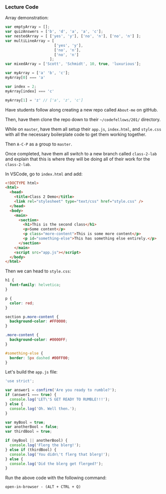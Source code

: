 ### Lecture Code

Array demonstration:
```javascript
var emptyArray = [];
var quizAnswers = ['b', 'd', 'a', 'a', 'c'];
var nestedArray = [ ['yes', 'y'], ['no', 'n'], ['no', 'n'] ];
var multiLineArray = [
                      ['yes', 'y'],
                      ['no', 'n'],
                      ['no', 'n']
                    ];
var mixedArray = ['Scott', 'Schmidt', 10, true, 'luxurious'];
```

```javascript
var myArray = ['a' 'b', 'c'];
myArray[0] === 'a'

var index = 2;
myArray[index] === 'c'

myArray[1] = 'z' // ['a', 'z', 'c']
```


Have students follow along creating a new repo called `About-me` on gitHub.  

Then, have them clone the repo down to their `~/codefellows/201/` directory.  

While on `master`, have them all setup their `app.js`, `index.html`, and `style.css` with all the necessary boilerplate code to get them working together.  

Then `A-C-P` as a group to `master`.  

Once completed, have them all switch to a new branch called `class-2-lab` and explain that this is where they will be doing all of their work for the `class-2-lab`.  

In VSCode, go to `index.html` and add:  

```html
<!DOCTYPE html>
<html>
  <head>
    <title>Class 2 Demo</title>
    <link rel="stylesheet" type="text/css" href="style.css" />
  </head>
  <body>
    <main>
      <section>
        <h1>This is the second class</h1>
        <p>Some content</p>
        <p class="more-content">This is some more content</p>
        <p id="something-else">This has something else entirely.</p>
      </section>
    </main>
    <script src="app.js"></script>
  </body>
</html>
```  

Then we can head to `style.css`:  
```css
h1 {
  font-family: helvetica;
}

p {
  color: red;
}

section p.more-content {
  background-color: #FF0000;
}

.more-content {
  background-color: #0000FF;
}

#something-else {
  border: 5px dashed #00FF00;
}
```  

Let's build the `app.js` file:  
```javascript
'use strict';

var answer1 = confirm('Are you ready to rumble?');
if (answer1 === true) {
  console.log('LET\'S GET READY TO RUMBLE!!!');
} else {
  console.log('Oh. Well then.');
}

var myBool = true;
var anotherBool = false;
var thirdBool = true;

if (myBool || anotherBool) {
  console.log('Flerg the blerg!');
} else if (thirdBool) {
  console.log('You didn\'t flerg that blerg!');
} else {
  console.log('Did the blerg get flerged?');
}
```  

Run the above code with the following command:  
```
open-in-browser - (ALT + CTRL + Q)
```  
